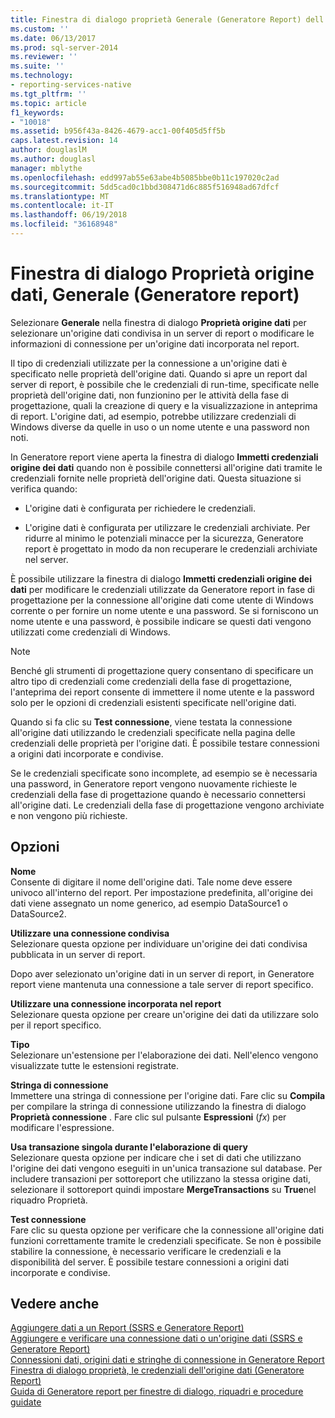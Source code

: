 ```yaml
---
title: Finestra di dialogo proprietà Generale (Generatore Report) dell'origine dati | Documenti Microsoft
ms.custom: ''
ms.date: 06/13/2017
ms.prod: sql-server-2014
ms.reviewer: ''
ms.suite: ''
ms.technology:
- reporting-services-native
ms.tgt_pltfrm: ''
ms.topic: article
f1_keywords:
- "10018"
ms.assetid: b956f43a-8426-4679-acc1-00f405d5ff5b
caps.latest.revision: 14
author: douglaslM
ms.author: douglasl
manager: mblythe
ms.openlocfilehash: edd997ab55e63abe4b5085bbe0b11c197020c2ad
ms.sourcegitcommit: 5dd5cad0c1bbd308471d6c885f516948ad67dfcf
ms.translationtype: MT
ms.contentlocale: it-IT
ms.lasthandoff: 06/19/2018
ms.locfileid: "36168948"
---
```

# <a name="data-source-properties-dialog-box-general-report-builder"></a>Finestra di dialogo Proprietà origine dati, Generale (Generatore report)
  Selezionare **Generale** nella finestra di dialogo **Proprietà origine dati** per selezionare un'origine dati condivisa in un server di report o modificare le informazioni di connessione per un'origine dati incorporata nel report.  
  
 Il tipo di credenziali utilizzate per la connessione a un'origine dati è specificato nelle proprietà dell'origine dati. Quando si apre un report dal server di report, è possibile che le credenziali di run-time, specificate nelle proprietà dell'origine dati, non funzionino per le attività della fase di progettazione, quali la creazione di query e la visualizzazione in anteprima di report. L'origine dati, ad esempio, potrebbe utilizzare credenziali di Windows diverse da quelle in uso o un nome utente e una password non noti.  
  
 In Generatore report viene aperta la finestra di dialogo **Immetti credenziali origine dei dati** quando non è possibile connettersi all'origine dati tramite le credenziali fornite nelle proprietà dell'origine dati. Questa situazione si verifica quando:  
  
-   L'origine dati è configurata per richiedere le credenziali.  
  
-   L'origine dati è configurata per utilizzare le credenziali archiviate.  Per ridurre al minimo le potenziali minacce per la sicurezza, Generatore report è progettato in modo da non recuperare le credenziali archiviate nel server.  
  
 È possibile utilizzare la finestra di dialogo **Immetti credenziali origine dei dati** per modificare le credenziali utilizzate da Generatore report in fase di progettazione per la connessione all'origine dati come utente di Windows corrente o per fornire un nome utente e una password. Se si forniscono un nome utente e una password, è possibile indicare se questi dati vengono utilizzati come credenziali di Windows.  
  
> [!NOTE]  
>  Benché gli strumenti di progettazione query consentano di specificare un altro tipo di credenziali come credenziali della fase di progettazione, l'anteprima dei report consente di immettere il nome utente e la password solo per le opzioni di credenziali esistenti specificate nell'origine dati.  
  
 Quando si fa clic su **Test connessione**, viene testata la connessione all'origine dati utilizzando le credenziali specificate nella pagina delle credenziali delle proprietà per l'origine dati. È possibile testare connessioni a origini dati incorporate e condivise.  
  
 Se le credenziali specificate sono incomplete, ad esempio se è necessaria una password, in Generatore report vengono nuovamente richieste le credenziali della fase di progettazione quando è necessario connettersi all'origine dati. Le credenziali della fase di progettazione vengono archiviate e non vengono più richieste.  
  
## <a name="options"></a>Opzioni  
 **Nome**  
 Consente di digitare il nome dell'origine dati. Tale nome deve essere univoco all'interno del report. Per impostazione predefinita, all'origine dei dati viene assegnato un nome generico, ad esempio DataSource1 o DataSource2.  
  
 **Utilizzare una connessione condivisa**  
 Selezionare questa opzione per individuare un'origine dei dati condivisa pubblicata in un server di report.  
  
 Dopo aver selezionato un'origine dati in un server di report, in Generatore report viene mantenuta una connessione a tale server di report specifico.  
  
 **Utilizzare una connessione incorporata nel report**  
 Selezionare questa opzione per creare un'origine dei dati da utilizzare solo per il report specifico.  
  
 **Tipo**  
 Selezionare un'estensione per l'elaborazione dei dati. Nell'elenco vengono visualizzate tutte le estensioni registrate.  
  
 **Stringa di connessione**  
 Immettere una stringa di connessione per l'origine dati. Fare clic su **Compila** per compilare la stringa di connessione utilizzando la finestra di dialogo **Proprietà connessione** . Fare clic sul pulsante **Espressioni** (*fx*) per modificare l'espressione.  
  
 **Usa transazione singola durante l'elaborazione di query**  
 Selezionare questa opzione per indicare che i set di dati che utilizzano l'origine dei dati vengono eseguiti in un'unica transazione sul database. Per includere transazioni per sottoreport che utilizzano la stessa origine dati, selezionare il sottoreport quindi impostare **MergeTransactions** su **True**nel riquadro Proprietà.  
  
 **Test connessione**  
 Fare clic su questa opzione per verificare che la connessione all'origine dati funzioni correttamente tramite le credenziali specificate. Se non è possibile stabilire la connessione, è necessario verificare le credenziali e la disponibilità del server. È possibile testare connessioni a origini dati incorporate e condivise.  
  
## <a name="see-also"></a>Vedere anche  
 [Aggiungere dati a un Report &#40;SSRS e Generatore Report&#41;](report-data/report-datasets-ssrs.md)   
 [Aggiungere e verificare una connessione dati o un'origine dati &#40;SSRS e Generatore Report&#41;](report-data/add-and-verify-a-data-connection-report-builder-and-ssrs.md)   
 [Connessioni dati, origini dati e stringhe di connessione in Generatore Report](../../2014/reporting-services/data-connections-data-sources-and-connection-strings-in-report-builder.md)   
 [Finestra di dialogo proprietà, le credenziali dell'origine dati &#40;Generatore Report&#41;](../../2014/reporting-services/data-source-properties-dialog-box-credentials-report-builder.md)   
 [Guida di Generatore report per finestre di dialogo, riquadri e procedure guidate](../../2014/reporting-services/report-builder-help-for-dialog-boxes-panes-and-wizards.md)  
  
  